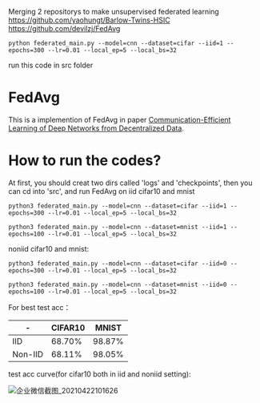 Merging 2 repositorys to make unsupervised federated learning  
https://github.com/yaohungt/Barlow-Twins-HSIC  
https://github.com/devilzj/FedAvg  
```shell
python federated_main.py --model=cnn --dataset=cifar --iid=1 --epochs=300 --lr=0.01 --local_ep=5 --local_bs=32

```  
run this code in src folder


# FedAvg
This is a implemention of FedAvg in paper [Communication-Efficient Learning of Deep Networks from Decentralized Data](https://arxiv.org/abs/1602.05629).

# How to run the codes?

At first, you should creat two dirs called 'logs' and 'checkpoints', then you can cd into 'src', and run FedAvg on iid cifar10 and mnist
```shell
python3 federated_main.py --model=cnn --dataset=cifar --iid=1 --epochs=300 --lr=0.01 --local_ep=5 --local_bs=32

python3 federated_main.py --model=cnn --dataset=mnist --iid=1 --epochs=100 --lr=0.01 --local_ep=5 --local_bs=32

```

noniid cifar10 and mnist:
```shell
python3 federated_main.py --model=cnn --dataset=cifar --iid=0 --epochs=300 --lr=0.01 --local_ep=5 --local_bs=32

python3 federated_main.py --model=cnn --dataset=mnist --iid=0 --epochs=100 --lr=0.01 --local_ep=5 --local_bs=32

```
For best test acc：

|- |CIFAR10  |MNIST |
| ------------- | ------------- |------------ |
| IID  | 68.70%  | 98.87% |
| Non-IID  | 68.11%  | 98.05%|


test acc curve(for cifar10 both in iid and noniid setting):

![企业微信截图_20210422101626](https://user-images.githubusercontent.com/33173674/115645971-e97f9e00-a353-11eb-9fad-8b5e18fc24ea.png)
